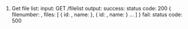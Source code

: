1. Get file list:
input:
  GET /filelist
output:
  success:
  status code: 200
  {
    filenumber: <file number>,
    files: [
    {
      id: <file id>,
      name: <file name>
    },
    {
      id: <file id>,
      name: <file name>
    }
      ...
    ]
  }
  fail:
  status code: 500
